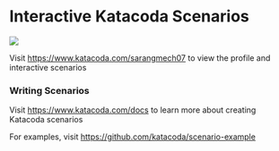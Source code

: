 # Interactive Katacoda Scenarios

[![](http://shields.katacoda.com/katacoda/sarangmech07/count.svg)](https://www.katacoda.com/sarangmech07 "Get your profile on Katacoda.com")

Visit https://www.katacoda.com/sarangmech07 to view the profile and interactive scenarios

### Writing Scenarios
Visit https://www.katacoda.com/docs to learn more about creating Katacoda scenarios

For examples, visit https://github.com/katacoda/scenario-example
